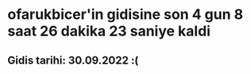 # ofarukbicer'in gidisine son 4 gun 8 saat 26 dakika 23 saniye kaldi

## Gidis tarihi: 30.09.2022 :(